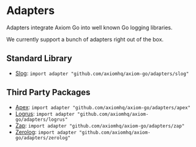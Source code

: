 # Adapters

Adapters integrate Axiom Go into well known Go logging libraries.

We currently support a bunch of adapters right out of the box.

## Standard Library

* [Slog](https://pkg.go.dev/log/slog): `import adapter "github.com/axiomhq/axiom-go/adapters/slog"`

## Third Party Packages

* [Apex](https://github.com/apex/log): `import adapter "github.com/axiomhq/axiom-go/adapters/apex"`
* [Logrus](https://github.com/sirupsen/logrus): `import adapter "github.com/axiomhq/axiom-go/adapters/logrus"`
* [Zap](https://github.com/uber-go/zap): `import adapter "github.com/axiomhq/axiom-go/adapters/zap"`
* [Zerolog](https://github.com/rs/zerolog): `import adapter "github.com/axiomhq/axiom-go/adapters/zerolog"`
